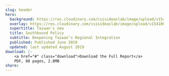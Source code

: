 ```yaml
---
slug: header
hero:
  background: https://res.cloudinary.com/csisideaslab/image/upload/v1541004113/on-the-radar/GettyImages-1054021808.jpg   
  overlay: https://res.cloudinary.com/csisideaslab/image/upload/v1541004113/on-the-radar/GettyImages-1054021808.jpg   
  supertitle: Taiwan's new
  title: Southbound Policy
  subtitle: Deepening Taiwan’s Regional Integration
  published: Published June 2019
  updated: last updated August 2019
download: |-
    <a href="#" class="download">Download the Full Report</a>
    PDF, 88 pages, 2.8MB
share:
---
```

